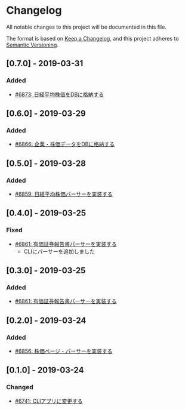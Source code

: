 # Changelog

All notable changes to this project will be documented in this file.

The format is based on [Keep a Changelog](https://keepachangelog.com/en/1.0.0/),
and this project adheres to [Semantic Versioning](https://semver.org/spec/v2.0.0.html).

## [0.7.0] - 2019-03-31

### Added

- [#6873: 日経平均株価をDBに格納する](https://redmine.u6k.me/issues/6873)

## [0.6.0] - 2019-03-29

### Added

- [#6866: 企業・株価データをDBに格納する](https://redmine.u6k.me/issues/6866)

## [0.5.0] - 2019-03-28

### Added

- [#6859: 日経平均株価パーサーを実装する](https://redmine.u6k.me/issues/6859)

## [0.4.0] - 2019-03-25

### Fixed

- [#6861: 有価証券報告書パーサーを実装する](https://redmine.u6k.me/issues/6861)
    - CLIにパーサーを追加しました

## [0.3.0] - 2019-03-25

### Added

- [#6861: 有価証券報告書パーサーを実装する](https://redmine.u6k.me/issues/6861)

## [0.2.0] - 2019-03-24

### Added

- [#6856: 株価ページ・パーサーを実装する](https://redmine.u6k.me/issues/6856)

## [0.1.0] - 2019-03-24

### Changed

- [#6741: CLIアプリに変更する](https://redmine.u6k.me/issues/6741)
